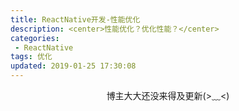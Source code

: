 ```yaml
---
title: ReactNative开发-性能优化
description: <center>性能优化？优化性能？</center>
categories:
 - ReactNative
tags: 优化
updated: 2019-01-25 17:30:08
---
```


<center>博主大大还没来得及更新(>﹏<)</center>